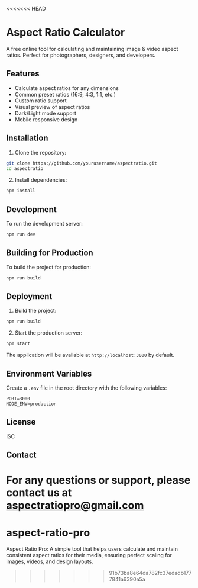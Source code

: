<<<<<<< HEAD
# Aspect Ratio Calculator

A free online tool for calculating and maintaining image & video aspect ratios. Perfect for photographers, designers, and developers.

## Features

- Calculate aspect ratios for any dimensions
- Common preset ratios (16:9, 4:3, 1:1, etc.)
- Custom ratio support
- Visual preview of aspect ratios
- Dark/Light mode support
- Mobile responsive design

## Installation

1. Clone the repository:
```bash
git clone https://github.com/yourusername/aspectratio.git
cd aspectratio
```

2. Install dependencies:
```bash
npm install
```

## Development

To run the development server:
```bash
npm run dev
```

## Building for Production

To build the project for production:
```bash
npm run build
```

## Deployment

1. Build the project:
```bash
npm run build
```

2. Start the production server:
```bash
npm start
```

The application will be available at `http://localhost:3000` by default.

## Environment Variables

Create a `.env` file in the root directory with the following variables:
```
PORT=3000
NODE_ENV=production
```

## License

ISC

## Contact

For any questions or support, please contact us at aspectratiopro@gmail.com 
=======
# aspect-ratio-pro
Aspect Ratio Pro: A simple tool that helps users calculate and maintain consistent aspect ratios for their media, ensuring perfect scaling for images, videos, and design layouts.
>>>>>>> 91b73ba8e64da782fc37edadb1777841a6390a5a
